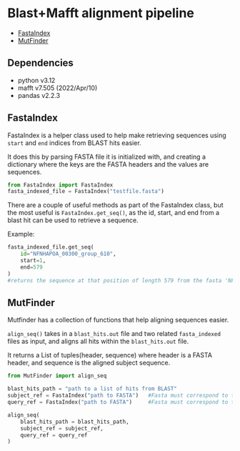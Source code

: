 # Blast+Mafft alignment pipeline

- [FastaIndex](#fastaindex)
- [MutFinder](#mutfinder)


## Dependencies
- python v3.12
- mafft v7.505 (2022/Apr/10)
- pandas v2.2.3

## FastaIndex
FastaIndex is a helper class used to help make retrieving sequences using `start` and `end` indices from BLAST hits easier. 

It does this by parsing FASTA file it is initialized with, and creating a dictionary where the keys are the FASTA headers and the values are sequences. 

```python
from FastaIndex import FastaIndex
fasta_indexed_file = FastaIndex("testfile.fasta")
```

There are a couple of useful methods as part of the FastaIndex class, but the most useful is `FastaIndex.get_seq()`, as the id, start, and end from a blast hit can be used to retrieve a sequence.

Example:

```python
fasta_indexed_file.get_seq(
    id="NFNHAPOA_00300_group_610",
    start=1,
    end=579
)
#returns the sequence at that position of length 579 from the fasta 'NFNHAPOA_00300_group_610'
```

## MutFinder
Mutfinder has a collection of functions that help aligning sequences easier. 

`align_seq()` takes in a `blast_hits.out` file and two related `fasta_indexed` files as input, and aligns all hits within the `blast_hits.out` file. 

It returns a List of tuples(header, sequence) where header is a FASTA header, and sequence is the aligned subject sequence.

```python
from MutFinder import align_seq

blast_hits_path = "path to a list of hits from BLAST"
subject_ref = FastaIndex("path to FASTA")   #Fasta must correspond to the "subject" in the blast hit
query_ref = FastaIndex("path to FASTA")     #Fasta must correspond to the "query" in blast hit

align_seq(
    blast_hits_path = blast_hits_path,
    subject_ref = subject_ref,
    query_ref = query_ref
)
```

